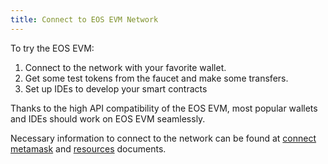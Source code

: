 ```yaml
---
title: Connect to EOS EVM Network
---
```


To try the EOS EVM:

1. Connect to the network with your favorite wallet.
2. Get some test tokens from the faucet and make some transfers.
3. Set up IDEs to develop your smart contracts

Thanks to the high API compatibility of the EOS EVM, most popular wallets and IDEs should work on EOS EVM seamlessly.

Necessary information to connect to the network can be found at [connect metamask](20_connect-metamask.md) and [resources](30_resources.md) documents.
